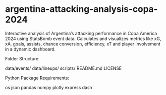 # argentina-attacking-analysis-copa-2024
Interactive analysis of Argentina’s attacking performance in Copa America 2024 using StatsBomb event data. Calculates and visualizes metrics like xG, xA, goals, assists, chance conversion, efficiency, xT and player involvement in a dynamic dashboard.

Folder Structure:

data/events/
data/lineups/
scripts/
README.md
LICENSE

Python Package Requirements:

os
json
pandas
numpy
plotly.express
dash
